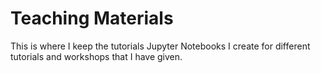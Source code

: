 # Teaching Materials

This is where I keep the tutorials Jupyter Notebooks I create for different tutorials and workshops that I have given.
